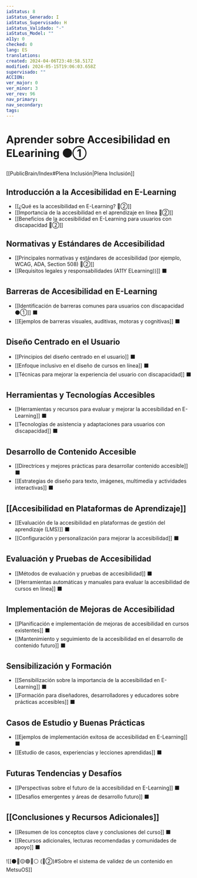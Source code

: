 ```yaml
---
iaStatus: 8
iaStatus_Generado: I
iaStatus_Supervisado: H
iaStatus_Validado: "-"
iaStatus_Model: ""
a11y: 0
checked: 0
lang: ES
translations: 
created: 2024-04-06T23:48:58.517Z
modified: 2024-05-15T19:06:03.658Z
supervisado: ""
ACCION: 
ver_major: 0
ver_minor: 3
ver_rev: 96
nav_primary: 
nav_secondary: 
tags:
---
```

# Aprender sobre Accesibilidad en ELearining ⚫①

[[PublicBrain/Index#Plena Inclusión|Plena Inclusión]] 

## Introducción a la Accesibilidad en E-Learning

- [[¿Qué es la accesibilidad en E-Learning? 🔴②]]
- [[Importancia de la accesibilidad en el aprendizaje en línea 🔴②]]
- [[Beneficios de la accesibilidad en E-Learning para usuarios con discapacidad 🔴②]]

## Normativas y Estándares de Accesibilidad

- [[Principales normativas y estándares de accesibilidad (por ejemplo, WCAG, ADA, Section 508) 🔴②]]
- [[Requisitos legales y responsabilidades (A11Y ELearning))]] ⬛

## Barreras de Accesibilidad en E-Learning

- [[Identificación de barreras comunes para usuarios con discapacidad ⚫①]] ⬛
- [[Ejemplos de barreras visuales, auditivas, motoras y cognitivas]] ⬛

## Diseño Centrado en el Usuario

- [[Principios del diseño centrado en el usuario]] ⬛
- [[Enfoque inclusivo en el diseño de cursos en línea]] ⬛
- [[Técnicas para mejorar la experiencia del usuario con discapacidad]] ⬛

## Herramientas y Tecnologías Accesibles

- [[Herramientas y recursos para evaluar y mejorar la accesibilidad en E-Learning]] ⬛
- [[Tecnologías de asistencia y adaptaciones para usuarios con discapacidad]] ⬛

## Desarrollo de Contenido Accesible

- [[Directrices y mejores prácticas para desarrollar contenido accesible]] ⬛
- [[Estrategias de diseño para texto, imágenes, multimedia y actividades interactivas]] ⬛

## [[Accesibilidad en Plataformas de Aprendizaje]]

- [[Evaluación de la accesibilidad en plataformas de gestión del aprendizaje (LMS)]] ⬛
- [[Configuración y personalización para mejorar la accesibilidad]] ⬛

## Evaluación y Pruebas de Accesibilidad

- [[Métodos de evaluación y pruebas de accesibilidad]] ⬛
- [[Herramientas automáticas y manuales para evaluar la accesibilidad de cursos en línea]] ⬛

## Implementación de Mejoras de Accesibilidad

- [[Planificación e implementación de mejoras de accesibilidad en cursos existentes]] ⬛
- [[Mantenimiento y seguimiento de la accesibilidad en el desarrollo de contenido futuro]] ⬛

## Sensibilización y Formación

- [[Sensibilización sobre la importancia de la accesibilidad en E-Learning]] ⬛
- [[Formación para diseñadores, desarrolladores y educadores sobre prácticas accesibles]] ⬛

## Casos de Estudio y Buenas Prácticas

- [[Ejemplos de implementación exitosa de accesibilidad en E-Learning]] ⬛
- [[Estudio de casos, experiencias y lecciones aprendidas]] ⬛

## Futuras Tendencias y Desafíos

- [[Perspectivas sobre el futuro de la accesibilidad en E-Learning]] ⬛
- [[Desafíos emergentes y áreas de desarrollo futuro]] ⬛

## [[Conclusiones y Recursos Adicionales]]

- [[Resumen de los conceptos clave y conclusiones del curso]] ⬛
- [[Recursos adicionales, lecturas recomendadas y comunidades de apoyo]] ⬛

![[⚫🔴🟡🟢🔵⚪ (🔴②)#Sobre el sistema de validez de un contenido en MetsuOS]]
